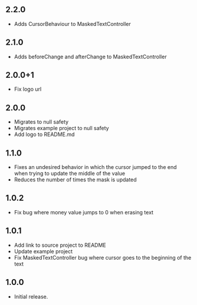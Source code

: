 ## 2.2.0

* Adds CursorBehaviour to MaskedTextController

## 2.1.0

* Adds beforeChange and afterChange to MaskedTextController

## 2.0.0+1

* Fix logo url

## 2.0.0

* Migrates to null safety
* Migrates example project to null safety
* Add logo to README.md

## 1.1.0

* Fixes an undesired behavior in which the cursor jumped to the end when trying to update the middle of the value
* Reduces the number of times the mask is updated

## 1.0.2

* Fix bug where money value jumps to 0 when erasing text

## 1.0.1

* Add link to source project to README
* Update example project
* Fix MaskedTextController bug where cursor goes to the beginning of the text

## 1.0.0

* Initial release.